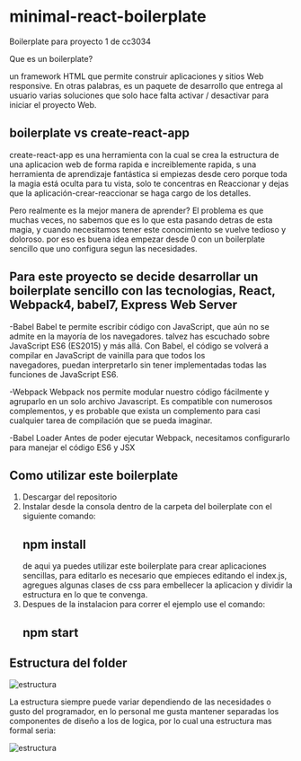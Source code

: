 # minimal-react-boilerplate
Boilerplate para proyecto 1 de cc3034

Que es un boilerplate?

un framework HTML que permite construir aplicaciones y sitios Web responsive. En otras palabras, es un paquete de desarrollo que entrega al usuario varias soluciones que solo hace falta activar / desactivar para iniciar el proyecto Web.

## boilerplate vs create-react-app

create-react-app es una herramienta con la cual se crea la estructura de una aplicacion web de forma rapida e increiblemente rapida, s una herramienta de aprendizaje fantástica si empiezas desde cero porque toda la magia está oculta para tu vista, solo te concentras en Reaccionar y dejas que la aplicación-crear-reaccionar se haga cargo de los detalles.

Pero realmente es la mejor manera de aprender?
El problema es que muchas veces, no sabemos que es lo que esta pasando detras de esta magia, y cuando necesitamos tener este conocimiento se vuelve tedioso y doloroso.
por eso es buena idea empezar desde 0 con un boilerplate sencillo que uno configura segun las necesidades.

## Para este proyecto se decide desarrollar un boilerplate sencillo con las tecnologias, React, Webpack4, babel7, Express Web Server

-Babel
  Babel te permite escribir código con JavaScript, que aún no se admite en la mayoría de los navegadores. talvez has escuchado sobre 
  JavaScript ES6 (ES2015) y más allá. Con Babel, el código se volverá a compilar en JavaScript de vainilla para que todos los    
  navegadores, puedan interpretarlo sin tener implementadas todas las funciones de JavaScript ES6.
 
-Webpack
  Webpack nos permite modular nuestro código fácilmente y agruparlo en un solo archivo Javascript. Es compatible con numerosos
  complementos, y es probable que exista un complemento para casi cualquier tarea de compilación que se pueda imaginar.
  
 -Babel Loader
  Antes de poder ejecutar Webpack, necesitamos configurarlo para manejar el código ES6 y JSX

## Como utilizar este boilerplate
1. Descargar del repositorio
2. Instalar desde la consola dentro de la carpeta del boilerplate con el siguiente comando:
   ## npm install
   de aqui ya puedes utilizar este boilerplate para crear aplicaciones sencillas, para editarlo es necesario
   que empieces editando el index.js, agregues algunas clases de css para embellecer la aplicacion y dividir la estructura en lo que te    convenga.
3. Despues de la instalacion para correr el ejemplo use el comando:
   ## npm start 

## Estructura del folder
<img src="/docs/estructura.png" alt="estructura"/>

La estructura siempre puede variar dependiendo de las necesidades o gusto del programador, en lo personal me gusta mantener separadas los componentes de diseño a los de logica, por lo cual una estructura mas formal seria:

<img src="/docs/estructura2.png" alt="estructura"/>
